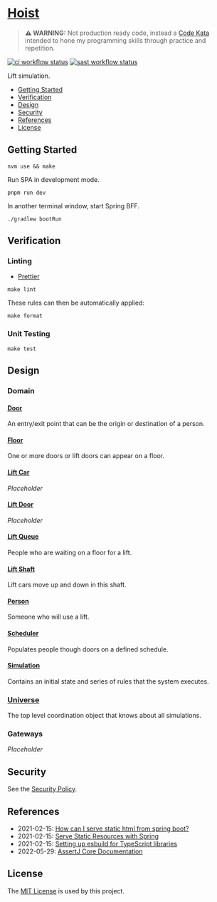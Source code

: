 # [Hoist](https://github.com/dbtedman/kata-hoist)

> **⚠️ WARNING:** Not production ready code, instead a [Code Kata](https://github.com/dbtedman#code-kata) intended to
> hone my programming skills through practice and repetition.

[![ci workflow status](https://img.shields.io/github/workflow/status/dbtedman/kata-hoist/ci?style=for-the-badge&logo=github&label=ci)](https://github.com/dbtedman/kata-hoist/actions/workflows/ci.yml)
[![sast workflow status](https://img.shields.io/github/workflow/status/dbtedman/kata-hoist/sast?style=for-the-badge&logo=github&label=sast)](https://github.com/dbtedman/kata-hoist/actions/workflows/sast.yml)

Lift simulation.

-   [Getting Started](#getting-started)
-   [Verification](#verification)
-   [Design](#design)
-   [Security](#security)
-   [References](#references)
-   [License](#license)

## Getting Started

```shell
nvm use && make
```

Run SPA in development mode.

```shell
pnpm run dev
```

In another terminal window, start Spring BFF.

```shell
./gradlew bootRun
```

## Verification

### Linting

-   [Prettier](https://prettier.io)

```shell
make lint
```

These rules can then be automatically applied:

```shell
make format
```

### Unit Testing

```shell
make test
```

## Design

### Domain

#### [Door](./src/main/java/com/danieltedman/hoist/internal/domain/entity/door/)

An entry/exit point that can be the origin or destination of a person.

#### [Floor](./src/main/java/com/danieltedman/hoist/internal/domain/entity/floor/)

One or more doors or lift doors can appear on a floor.

#### [Lift Car](./src/main/java/com/danieltedman/hoist/internal/domain/entity/liftcar/)

_Placeholder_

#### [Lift Door](./src/main/java/com/danieltedman/hoist/internal/domain/entity/liftdoor/)

_Placeholder_

#### [Lift Queue](./src/main/java/com/danieltedman/hoist/internal/domain/entity/liftqueue/)

People who are waiting on a floor for a lift.

#### [Lift Shaft](./src/main/java/com/danieltedman/hoist/internal/domain/entity/liftshaft/)

Lift cars move up and down in this shaft.

#### [Person](./src/main/java/com/danieltedman/hoist/internal/domain/entity/person/)

Someone who will use a lift.

#### [Scheduler](./src/main/java/com/danieltedman/hoist/internal/domain/entity/scheduler/)

Populates people though doors on a defined schedule.

#### [Simulation](./src/main/java/com/danieltedman/hoist/internal/domain/entity/simulation/)

Contains an initial state and series of rules that the system executes.

### [Universe](./src/main/java/com/danieltedman/hoist/internal/domain/entity/universe/)

The top level coordination object that knows about all simulations.

### Gateways

_Placeholder_

## Security

See the [Security Policy](./SECURITY.md).

## References

-   2021-02-15: [How can I serve static html from spring boot?](https://stackoverflow.com/questions/42393211#answer-48862637)
-   2021-02-15: [Serve Static Resources with Spring](https://www.baeldung.com/spring-mvc-static-resources)
-   2021-02-15: [Setting up esbuild for TypeScript libraries](https://jamesthom.as/2021/05/setting-up-esbuild-for-typescript-libraries/)
-   2022-05-29: [AssertJ Core Documentation](https://assertj.github.io/doc/)

## License

The [MIT License](./LICENSE.md) is used by this project.
